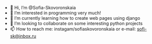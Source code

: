 - 👋 Hi, I’m @Sofia-Skovoronskaia
- 👀 I’m interested in programming very much!
- 🌱 I’m currently learning how to create web pages using django
- 💞️ I’m looking to collaborate on some interesting python projects
- 📫 How to reach me: instagam/sofiaskovoronskaia or e-mail: sofi-sk@inbox.ru

<!---
Sofia-Skovoronskaia/Sofia-Skovoronskaia is a ✨ special ✨ repository because its `README.md` (this file) appears on your GitHub profile.
You can click the Preview link to take a look at your changes.
--->
